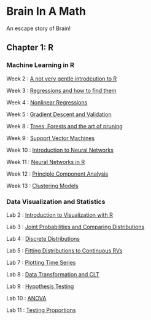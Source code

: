 # Brain In A Math

An escape story of Brain!

## Chapter 1: R

### Machine Learning in R

Week 2
: [A not very gentle introdcution to R](W2_Data_Processing.html)

Week 3
: [Regressions and how to find them](W3_Regression.html)

Week 4
: [Nonlinear Regressions](W4_Nonlinear.html)

Week 5
: [Gradient Descent and Validation](W5_GradientDescent.html)

Week 8
: [Trees, Forests and the art of pruning](W8_Trees.html)

Week 9
: [Support Vector Machines](W9_SVM.html)

Week 10
: [Introduction to Neural Networks](W10_NNets.html)

Week 11
: [Neural Networks in R](W11_NNets.html)

Week 12
: [Principle Component Analysis](W12_PCA.html)

Week 13
: [Clustering Models](W13_Kmeans.html)
 

### Data Visualization and Statistics
Lab 2
: [Introduction to Visualization with R](Lab2_Read_Cleaned_Plotted.html)

Lab 3
: [Joint Probabilities and Comparing Distributions](Lab-3_Data_Vizualization.html)

Lab 4
: [Discrete Distributions](Lab-4_Data_Vizualization.html)

Lab 5
: [Fitting Distributions to Continuous RVs](Lab-5_Fitting_Distributions.html)

Lab 7
: [Plotting Time Series](Lab-7_Time_Series.html)

Lab 8
: [Data Transformation and CLT](Lab-8_Data_Transformation.html)

Lab 9
: [Hypothesis Testing](Lab-9_HypothesisTesting.html)

Lab 10
: [ANOVA](Lab-10_ANOVA.html)

Lab 11
: [Testing Proportions](Lab-11_TestingProportions.html)

